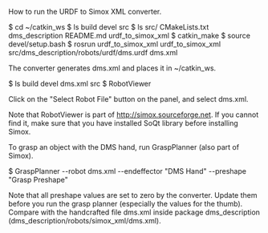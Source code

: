 How to run the URDF to Simox XML converter.

$ cd ~/catkin_ws
$ ls
build  devel src
$ ls src/
CMakeLists.txt  dms_description  README.md  urdf_to_simox_xml
$ catkin_make
$ source devel/setup.bash
$ rosrun urdf_to_simox_xml urdf_to_simox_xml src/dms_description/robots/urdf/dms.urdf dms.xml

The converter generates dms.xml and places it in ~/catkin_ws.

$ ls
build  devel  dms.xml  src
$ RobotViewer

Click on the "Select Robot File" button on the panel, and select dms.xml.

Note that RobotViewer is part of http://simox.sourceforge.net. If you cannot find it, make sure that you have installed SoQt library before installing Simox.

To grasp an object with the DMS hand, run GraspPlanner (also part of Simox).

$ GraspPlanner --robot dms.xml --endeffector "DMS Hand" --preshape "Grasp Preshape"

Note that all preshape values are set to zero by the converter. Update them before you run the grasp planner (especially the values for the thumb). Compare with the handcrafted file dms.xml inside package dms_description (dms_description/robots/simox_xml/dms.xml).

